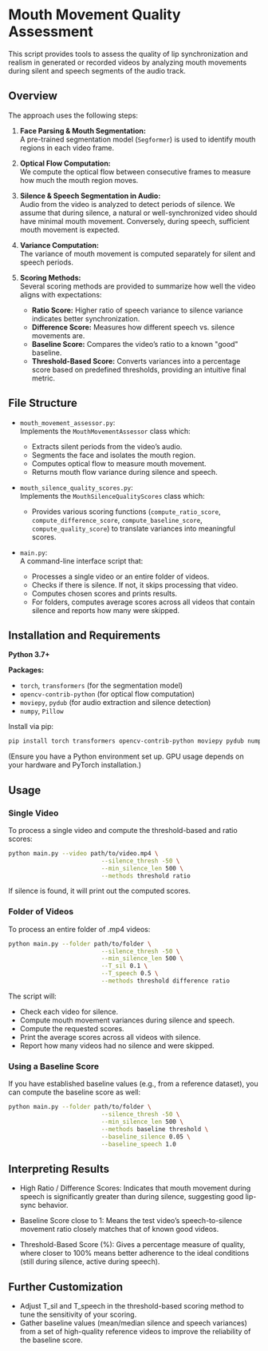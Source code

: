 # Mouth Movement Quality Assessment

This script provides tools to assess the quality of lip synchronization and realism in generated or recorded videos by analyzing mouth movements during silent and speech segments of the audio track.

## Overview

The approach uses the following steps:

1. **Face Parsing & Mouth Segmentation:**  
   A pre-trained segmentation model (`Segformer`) is used to identify mouth regions in each video frame.

2. **Optical Flow Computation:**  
   We compute the optical flow between consecutive frames to measure how much the mouth region moves.

3. **Silence & Speech Segmentation in Audio:**  
   Audio from the video is analyzed to detect periods of silence. We assume that during silence, a natural or well-synchronized video should have minimal mouth movement. Conversely, during speech, sufficient mouth movement is expected.

4. **Variance Computation:**  
   The variance of mouth movement is computed separately for silent and speech periods.

5. **Scoring Methods:**  
   Several scoring methods are provided to summarize how well the video aligns with expectations:
   - **Ratio Score:** Higher ratio of speech variance to silence variance indicates better synchronization.
   - **Difference Score:** Measures how different speech vs. silence movements are.
   - **Baseline Score:** Compares the video’s ratio to a known "good" baseline.
   - **Threshold-Based Score:** Converts variances into a percentage score based on predefined thresholds, providing an intuitive final metric.

## File Structure

- `mouth_movement_assessor.py`:  
  Implements the `MouthMovementAssessor` class which:
  - Extracts silent periods from the video’s audio.
  - Segments the face and isolates the mouth region.
  - Computes optical flow to measure mouth movement.
  - Returns mouth flow variance during silence and speech.

- `mouth_silence_quality_scores.py`:  
  Implements the `MouthSilenceQualityScores` class which:
  - Provides various scoring functions (`compute_ratio_score`, `compute_difference_score`, `compute_baseline_score`, `compute_quality_score`) to translate variances into meaningful scores.

- `main.py`:  
  A command-line interface script that:
  - Processes a single video or an entire folder of videos.
  - Checks if there is silence. If not, it skips processing that video.
  - Computes chosen scores and prints results.
  - For folders, computes average scores across all videos that contain silence and reports how many were skipped.

## Installation and Requirements

**Python 3.7+**

**Packages:**
- `torch`, `transformers` (for the segmentation model)
- `opencv-contrib-python` (for optical flow computation)
- `moviepy`, `pydub` (for audio extraction and silence detection)
- `numpy`, `Pillow`

Install via pip:

```bash
pip install torch transformers opencv-contrib-python moviepy pydub numpy Pillow
```

(Ensure you have a Python environment set up. GPU usage depends on your hardware and PyTorch installation.)

## Usage

### Single Video

To process a single video and compute the threshold-based and ratio scores:

```bash
python main.py --video path/to/video.mp4 \
                          --silence_thresh -50 \
                          --min_silence_len 500 \
                          --methods threshold ratio
```

If silence is found, it will print out the computed scores.


### Folder of Videos
To process an entire folder of .mp4 videos:

```bash
python main.py --folder path/to/folder \
                          --silence_thresh -50 \
                          --min_silence_len 500 \
                          --T_sil 0.1 \
                          --T_speech 0.5 \
                          --methods threshold difference ratio
```

The script will:

- Check each video for silence.
- Compute mouth movement variances during silence and speech.
-  Compute the requested scores.
- Print the average scores across all videos with silence.
- Report how many videos had no silence and were skipped.

### Using a Baseline Score
If you have established baseline values (e.g., from a reference dataset), you can compute the baseline score as well:

```bash
python main.py --folder path/to/folder \
                          --silence_thresh -50 \
                          --min_silence_len 500 \
                          --methods baseline threshold \
                          --baseline_silence 0.05 \
                          --baseline_speech 1.0
```

## Interpreting Results
- High Ratio / Difference Scores:
Indicates that mouth movement during speech is significantly greater than during silence, suggesting good lip-sync behavior.

- Baseline Score close to 1:
Means the test video’s speech-to-silence movement ratio closely matches that of known good videos.

- Threshold-Based Score (%):
Gives a percentage measure of quality, where closer to 100% means better adherence to the ideal conditions (still during silence, active during speech).

## Further Customization

- Adjust T_sil and T_speech in the threshold-based scoring method to tune the sensitivity of your scoring.
- Gather baseline values (mean/median silence and speech variances) from a set of high-quality reference videos to improve the reliability of the baseline score.
